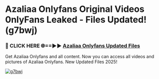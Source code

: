 # Azaliaa Onlyfans Original Videos 0nlyFans Leaked - Files Updated! (g7bwj)

<h3>🔴 CLICK HERE 🌐==►► <a href="https://tinyurl.com/ehrbuxhb" rel="nofollow">Azaliaa Onlyfans Updated Files</a></h3>

Get Azaliaa Onlyfans and all content. Now you can access all videos and pictures of Azaliaa Onlyfans. New Updated Files 2025!

[![g7bwj](https://i.imgur.com/lVYEuWS.gif)](https://tinyurl.com/ehrbuxhb)
